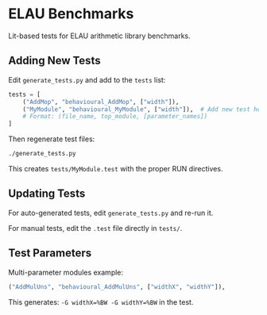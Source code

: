 # ELAU Benchmarks

Lit-based tests for ELAU arithmetic library benchmarks.

## Adding New Tests

Edit `generate_tests.py` and add to the `tests` list:

```python
tests = [
    ("AddMop", "behavioural_AddMop", ["width"]),
    ("MyModule", "behavioural_MyModule", ["width"]),  # Add new test here
    # Format: (file_name, top_module, [parameter_names])
]
```

Then regenerate test files:

```bash
./generate_tests.py
```

This creates `tests/MyModule.test` with the proper RUN directives.

## Updating Tests

For auto-generated tests, edit `generate_tests.py` and re-run it.

For manual tests, edit the `.test` file directly in `tests/`.

## Test Parameters

Multi-parameter modules example:

```python
("AddMulUns", "behavioural_AddMulUns", ["widthX", "widthY"]),
```

This generates: `-G widthX=%BW -G widthY=%BW` in the test.
